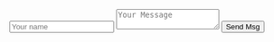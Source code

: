 <!DOCTYPE html>
<html>
<head>
	<title></title>
</head>
<body>
	<form method="POST" action="https://formspree.io/nicivij@doc-mail.net">
  <input type="text" name="name" placeholder="Your name">
  <textarea name="message" placeholder="Your Message"></textarea>
  <button type="submit">Send Msg</button>
</form>
</body>
</html>

